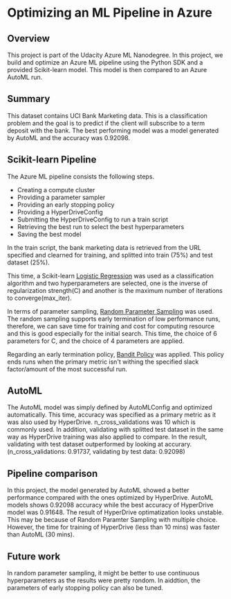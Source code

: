 # Optimizing an ML Pipeline in Azure

## Overview
This project is part of the Udacity Azure ML Nanodegree.
In this project, we build and optimize an Azure ML pipeline using the Python SDK and a provided Scikit-learn model.
This model is then compared to an Azure AutoML run.

## Summary
This dataset contains UCI Bank Marketing data. This is a classification problem and the goal is to predict if the client will subscribe to a term deposit with the bank.
The best performing model was a model generated by AutoML and the accuracy was 0.92098.

## Scikit-learn Pipeline
The Azure ML pipeline consists the following steps.
- Creating a compute cluster
- Providing a parameter sampler
- Providing an early stopping policy
- Providing a HyperDriveConfig
- Submitting the HyperDriveConfig to run a train script
- Retrieving the best run to select the best hyperparameters
- Saving the best model

In the train script, the bank marketing data is retrieved from the URL specified and clearned for training, and splitted into train (75%) and test dataset (25%).

This time, a Scikit-learn [Logistic Regression](https://scikit-learn.org/stable/modules/generated/sklearn.linear_model.LogisticRegression.html) was used as a classification algorithm and two hyperparameters are selected, one is the inverse of regularization strength(C) and another is the maximum number of iterations to converge(max_iter).

In terms of parameter sampling, [Random Parameter Sampling](https://docs.microsoft.com/en-us/python/api/azureml-train-core/azureml.train.hyperdrive.randomparametersampling?view=azure-ml-py) was used.
The random sampling supports early termination of low performance runs, therefore, we can save time for training and cost for computing resource and this is good especially for the initial search.
This time, the choice of 6 parameters for C, and the choice of 4 parameters are applied.

Regarding an early termination policy, [Bandit Policy](https://docs.microsoft.com/en-us/python/api/azureml-train-core/azureml.train.hyperdrive.banditpolicy?view=azure-ml-py) was applied.
This policy ends runs when the primary metric isn't withing the specified slack factor/amount of the most successful run.

## AutoML
The AutoML model was simply defined by AutoMLConfig and optimized automatically.
This time, accuracy was specified as a primary metric as it was also used by HyperDrive.
n_cross_validations was 10 which is commonly used. In addition, validating with splitted test dataset in the same way as HyperDrive training was also applied to compare.
In the result, validating with test dataset outperformed by looking at accurary. (n_cross_validations: 0.91737, validating by test data: 0.92098)

## Pipeline comparison
In this project, the model generated by AutoML showed a better performance compared with the ones optimized by HyperDrive.
AutoML models shows 0.92098 accuracy while the best accuracy of HyperDrive model was 0.91648.
The result of HyperDrive optimatization looks unstable. This may be because of Random Paramter Sampling with multiple choice.
However, the time for training of HyperDrive (less than 10 mins) was faster than AutoML (30 mins).

## Future work
In random parameter sampling, it might be better to use continuous hyperparameters as the results were pretty rondom.
In aiddtion, the parameters of early stopping policy can also be tuned.
